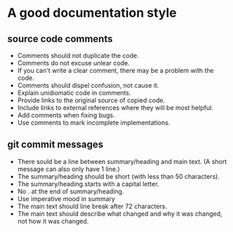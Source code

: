# A good documentation style

## source code comments
* Comments should not duplicate the code.
* Comments do not excuse unlear code.
* If you can't write a clear comment, there may be a problem with the code.
* Comments should dispel confusion, not cause it.
* Explain unidiomatic code in comments.
* Provide links to the original source of copied code.
* Include links to external references where they will be most helpful.
* Add comments when fixing bugs.
* Use comments to mark incomplete implementations.

## git commit messages
* There sould be a line between summary/heading and main text. (A short message can also only have 1 line.)
* The summary/heading should be short (with less than 50 characters).
* The summary/heading starts with a capital letter.
* No . at the end of summary/heading.
* Use imperative mood in summary
* The main text should line break after 72 characters.
* The main text should describe what changed and why it was changed, not how it was changed.